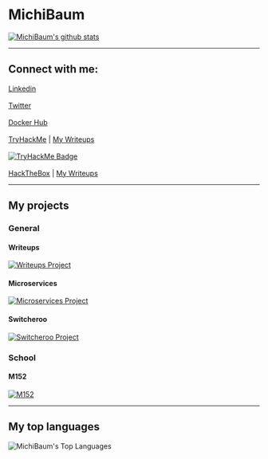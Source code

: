 # MichiBaum

[![MichiBaum's github stats](https://github-readme-stats.vercel.app/api?username=MichiBaum&count_private=true&show_icons=true&theme=great-gatsby&include_all_commits=true)](https://github.com/MichiBaum)  

----

## Connect with me:  
            
[Linkedin](https://www.linkedin.com/in/michael-baumberger-a06306198/)<br />  
[Twitter](https://twitter.com/baum_michi)<br />  
[Docker Hub](https://hub.docker.com/u/70131370)<br />  
[TryHackMe](https://tryhackme.com/p/MichiBaum) | [My Writeups](https://github.com/MichiBaum/writeups)<br />  
[![TryHackMe Badge](https://tryhackme-badges.s3.amazonaws.com/MichiBaum.png)](https://tryhackme.com/p/MichiBaum)<br />  
[HackTheBox](https://www.hackthebox.eu/profile/446524) | [My Writeups](https://github.com/MichiBaum/writeups)<br />  

----

## My projects

### General

#### Writeups

[![Writeups Project](https://github-readme-stats.vercel.app/api/pin/?username=MichiBaum&repo=writeups&show_owner=true)](https://github.com/MichiBaum/writeups)

#### Microservices

[![Microservices Project](https://github-readme-stats.vercel.app/api/pin/?username=MichiBaum&repo=Microservices&show_owner=true)](https://github.com/MichiBaum/Microservices)

#### Switcheroo

[![Switcheroo Project](https://github-readme-stats.vercel.app/api/pin/?username=MichiBaum&repo=Switcheroo&show_owner=true)](https://github.com/MichiBaum/Switcheroo)  

### School

#### M152

[![M152](https://github-readme-stats.vercel.app/api/pin/?username=MichiBaum&repo=m152&show_owner=true)](https://github.com/MichiBaum/m152)  

----


## My top languages

<img alt="MichiBaum's Top Languages" src="https://github-readme-stats.vercel.app/api/top-langs/?username=MichiBaum&hide_border=true" /><br />  
